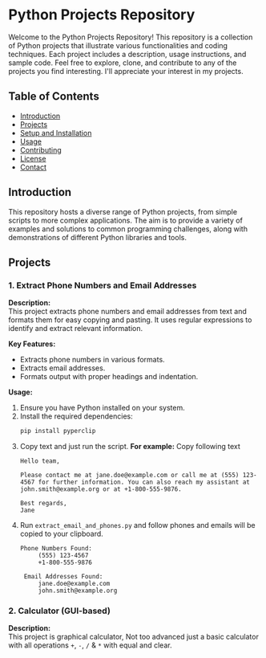 # Python Projects Repository

Welcome to the Python Projects Repository! This repository is a collection of Python projects that illustrate various functionalities and coding techniques. Each project includes a description, usage instructions, and sample code. Feel free to explore, clone, and contribute to any of the projects you find interesting. I'll appreciate your interest in my projects.

## Table of Contents

- [Introduction](#introduction)
- [Projects](#projects)
- [Setup and Installation](#setup-and-installation)
- [Usage](#usage)
- [Contributing](#contributing)
- [License](#license)
- [Contact](#contact)

## Introduction

This repository hosts a diverse range of Python projects, from simple scripts to more complex applications. The aim is to provide a variety of examples and solutions to common programming challenges, along with demonstrations of different Python libraries and tools.

## Projects

### 1. Extract Phone Numbers and Email Addresses

**Description:**  
This project extracts phone numbers and email addresses from text and formats them for easy copying and pasting. It uses regular expressions to identify and extract relevant information.

**Key Features:**
- Extracts phone numbers in various formats.
- Extracts email addresses.
- Formats output with proper headings and indentation.

**Usage:**
1. Ensure you have Python installed on your system.
2. Install the required dependencies:
   ```bash
   pip install pyperclip
    ```
3. Copy text and just run the script. 
    **For example:** Copy following text
    ```
    Hello team,

    Please contact me at jane.doe@example.com or call me at (555) 123-4567 for further information. You can also reach my assistant at john.smith@example.org or at +1-800-555-9876.

    Best regards,
    Jane
    ```
4. Run `extract_email_and_phones.py` and follow phones and emails will be copied to your clipboard.
   ```
   Phone Numbers Found:
        (555) 123-4567
        +1-800-555-9876

    Email Addresses Found:
        jane.doe@example.com
        john.smith@example.org

   ```

### 2. Calculator (GUI-based)

**Description:**  
This project is graphical calculator, Not too advanced just a basic calculator with all operations `+`, `-`, `/` & `*` with equal and clear.

